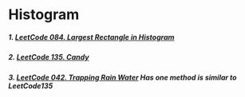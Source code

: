 # Histogram

##### 1. [LeetCode 084. Largest Rectangle in Histogram](https://github.com/RaychHuang/Algorithm/blob/master/src/leetcode/p051to100/LeetCode084LargestRectangleInHistogram.java)
##### 2. [LeetCode 135. Candy](https://github.com/RaychHuang/Algorithm/blob/master/src/leetcode/p101to150/LeetCode135Candy.java)
##### 3. [LeetCode 042. Trapping Rain Water](https://github.com/RaychHuang/Algorithm/blob/master/src/leetcode/p001to50/LeetCode042TrappingRainWater.java) Has one method is similar to LeetCode135
